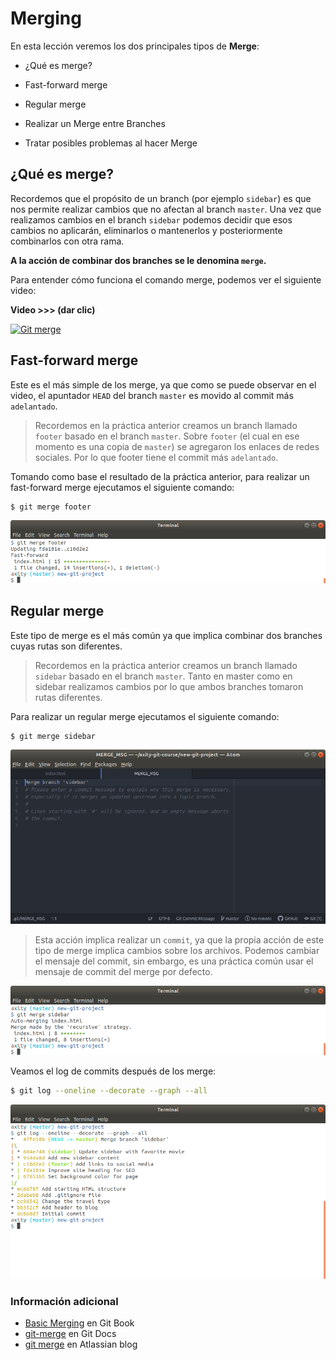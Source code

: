 # Merging

En esta lección veremos los dos principales tipos de **Merge**:

 - ¿Qué es merge?

 - Fast-forward merge

 - Regular merge
 - Realizar un Merge entre Branches

 - Tratar posibles problemas al hacer Merge

## ¿Qué es merge?
Recordemos que el propósito de un branch (por ejemplo `sidebar`) es que nos permite realizar cambios que no afectan al branch `master`. Una vez que realizamos cambios en el branch `sidebar` podemos decidir que esos cambios no aplicarán, eliminarlos o mantenerlos y posteriormente combinarlos con otra rama.

**A la acción de combinar dos branches se le denomina `merge`.**

Para entender cómo funciona el comando merge, podemos ver el siguiente video:

**Video >>> (dar clic)**

[![Git merge](http://img.youtube.com/vi/gQiWicrreJg/0.jpg)](http://www.youtube.com/watch?v=gQiWicrreJg "Git merge")

## Fast-forward merge

Este es el más simple de los merge, ya que como se puede observar en el video, el apuntador `HEAD` del branch `master` es movido al commit más `adelantado`.

> Recordemos en la práctica anterior creamos un branch llamado `footer` basado en el branch `master`. Sobre `footer` (el cual en ese momento es una copia de `master`) se agregaron los enlaces de redes sociales. Por lo que footer tiene el commit más `adelantado`.

Tomando como base el resultado de la práctica anterior, para realizar un fast-forward merge ejecutamos el siguiente comando:

```bash
$ git merge footer
```

![img_08_git_merge_01](images/img_08_git_merge_01.png)

## Regular merge

Este tipo de merge es el más común ya que implica combinar dos branches cuyas rutas son diferentes. 

> Recordemos en la práctica anterior creamos un branch llamado `sidebar` basado en el branch `master`. Tanto en master como en sidebar realizamos cambios por lo que ambos branches tomaron rutas diferentes.

Para realizar un regular merge ejecutamos el siguiente comando:

```bash
$ git merge sidebar
```

![img_08_git_merge_02](images/img_08_git_merge_02.png)

> Esta acción implica realizar un `commit`, ya que la propia acción de este tipo de merge implica cambios sobre los archivos.
> Podemos cambiar el mensaje del commit, sin embargo, es una práctica común usar el mensaje de commit del merge por defecto.

![img_08_git_merge_03](images/img_08_git_merge_03.png)

Veamos el log de commits después de los merge:

```bash
$ git log --oneline --decorate --graph --all
```

![img_08_git_merge_04](images/img_08_git_merge_04.png)


### Información adicional

-   [Basic Merging](https://git-scm.com/book/en/v2/Git-Branching-Basic-Branching-and-Merging#Basic-Merging) en Git Book
-   [git-merge](https://git-scm.com/docs/git-merge) en Git Docs
-   [git merge](https://www.atlassian.com/git/tutorials/git-merge) en Atlassian blog
<!--stackedit_data:
eyJoaXN0b3J5IjpbNDE1MDIxMjg5LC0xNDg2NzUyMDc5LC0xMz
EyNjE1MjU2LC0xNzM3MjQ1MzA2LDIxMjkwNTg2NDEsLTM4NDY0
MjIzMSw0NzQxNDc5NTJdfQ==
-->